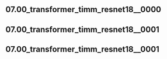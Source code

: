 
## 07.00_transformer_timm_resnet18__0000


## 07.00_transformer_timm_resnet18__0001


## 07.00_transformer_timm_resnet18__0001


